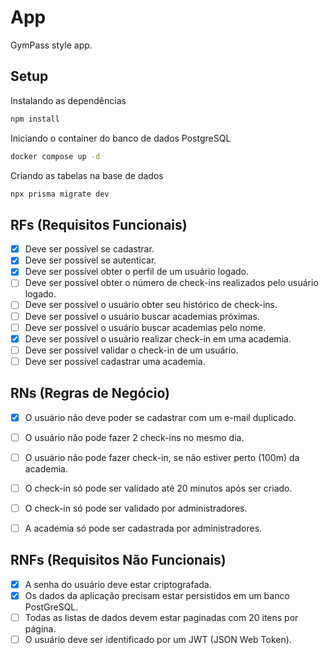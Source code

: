 # App

GymPass style app.

## Setup 

Instalando as dependências
```sh
npm install
```

Iniciando o container do banco de dados PostgreSQL
```sh
docker compose up -d
```

Criando as tabelas na base de dados
```sh
npx prisma migrate dev
```

## RFs (Requisitos Funcionais)
- [x] Deve ser possível se cadastrar.
- [x] Deve ser possível se autenticar.
- [x] Deve ser possível obter o perfil de um usuário logado.
- [ ] Deve ser possível obter o número de check-ins realizados pelo usuário logado.
- [ ] Deve ser possível o usuário obter seu histórico de check-ins.
- [ ] Deve ser possível o usuário buscar academias próximas.
- [ ] Deve ser possível o usuário buscar academias pelo nome.
- [x] Deve ser possível o usuário realizar check-in em uma academia.
- [ ] Deve ser possível validar o check-in de um usuário.
- [ ] Deve ser possível cadastrar uma academia.

## RNs (Regras de Negócio)
- [x] O usuário não deve poder se cadastrar com um e-mail duplicado.
- [ ] O usuário não pode fazer 2 check-ins no mesmo dia.
- [ ] O usuário não pode fazer check-in, se não estiver perto (100m) da academia.
- [ ] O check-in só pode ser validado até 20 minutos após ser criado.
- [ ] O check-in só pode ser validado por administradores.
- [ ] A academia só pode ser cadastrada por administradores.


## RNFs (Requisitos Não Funcionais)

- [x] A senha do usuário deve estar criptografada.
- [x] Os dados da aplicação precisam estar persistidos em um banco PostGreSQL.
- [ ] Todas as listas de dados devem estar paginadas com 20 itens por página.
- [ ] O usuário deve ser identificado por um JWT (JSON Web Token).
